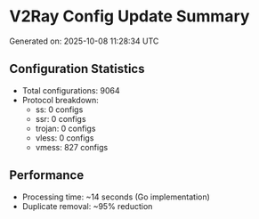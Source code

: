 # V2Ray Config Update Summary
Generated on: 2025-10-08 11:28:34 UTC

## Configuration Statistics
- Total configurations: 9064
- Protocol breakdown:
  - ss: 0 configs
  - ssr: 0 configs
  - trojan: 0 configs
  - vless: 0 configs
  - vmess: 827 configs

## Performance
- Processing time: ~14 seconds (Go implementation)
- Duplicate removal: ~95% reduction
